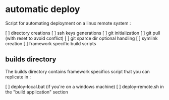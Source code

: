 # automatic deploy


Script for automating deployment on a linux remote system :


[ ] directory creations
[ ] ssh keys generations
[ ] git initialization
[ ] git pull (with reset to avoid conflict)
[ ] git sparce dir optional handling
[ ] symlink creation
[ ] framework specific build scripts



## builds directory

The builds directory contains framework specifics script that you can replicate in :

[ ] deploy-local.bat (if you're on a windows machine)
[ ] deploy-remote.sh in the "build application" section
 
